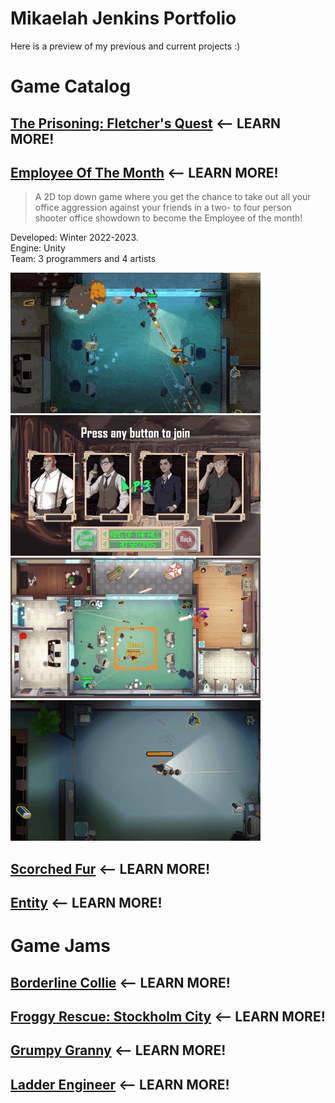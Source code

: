 # Mikaelah Jenkins Portfolio

Here is a preview of my previous and current projects :)

# Game Catalog

## [The Prisoning: Fletcher's Quest](https://store.steampowered.com/app/2725470/The_Prisoning_Fletchers_Quest/) <-- LEARN MORE!


## [Employee Of The Month](https://github.com/MikaelahJ/Portfolio/tree/main/Employee%20Of%20The%20Month) <-- LEARN MORE!
 >A 2D top down game where you get the chance to take out all your office aggression against your friends in a two- to four person shooter office showdown to become the Employee of the month! 
 
Developed: Winter 2022-2023. <br>
Engine: Unity <br>
Team: 3 programmers and 4 artists <br>

![Image](https://github.com/MikaelahJ/Portfolio/blob/main/Visuals/eotm1.gif) ![Image](https://github.com/MikaelahJ/Portfolio/blob/main/Visuals/eotm2.gif)
![Image](https://github.com/MikaelahJ/Portfolio/blob/main/Visuals/eotm4.gif) ![Image](https://github.com/MikaelahJ/Portfolio/blob/main/Visuals/eotm3.gif)

## [Scorched Fur](https://github.com/MikaelahJ/Scorched-Fur---Vertical-slice-with-C-/blob/main/GP22_Mikaelah_Jenkins_ExArb.pdf) <-- LEARN MORE!


## [Entity](https://github.com/MikaelahJ/Scorched-Fur---Vertical-slice-with-C-/blob/main/GP22_Mikaelah_Jenkins_ExArb.pdf) <-- LEARN MORE!


# Game Jams

## [Borderline Collie](https://github.com/MikaelahJ/Scorched-Fur---Vertical-slice-with-C-/blob/main/GP22_Mikaelah_Jenkins_ExArb.pdf) <-- LEARN MORE!


## [Froggy Rescue: Stockholm City](https://github.com/MikaelahJ/Scorched-Fur---Vertical-slice-with-C-/blob/main/GP22_Mikaelah_Jenkins_ExArb.pdf) <-- LEARN MORE!

## [Grumpy Granny](https://github.com/MikaelahJ/Scorched-Fur---Vertical-slice-with-C-/blob/main/GP22_Mikaelah_Jenkins_ExArb.pdf) <-- LEARN MORE!


## [Ladder Engineer](https://github.com/MikaelahJ/Scorched-Fur---Vertical-slice-with-C-/blob/main/GP22_Mikaelah_Jenkins_ExArb.pdf) <-- LEARN MORE!

